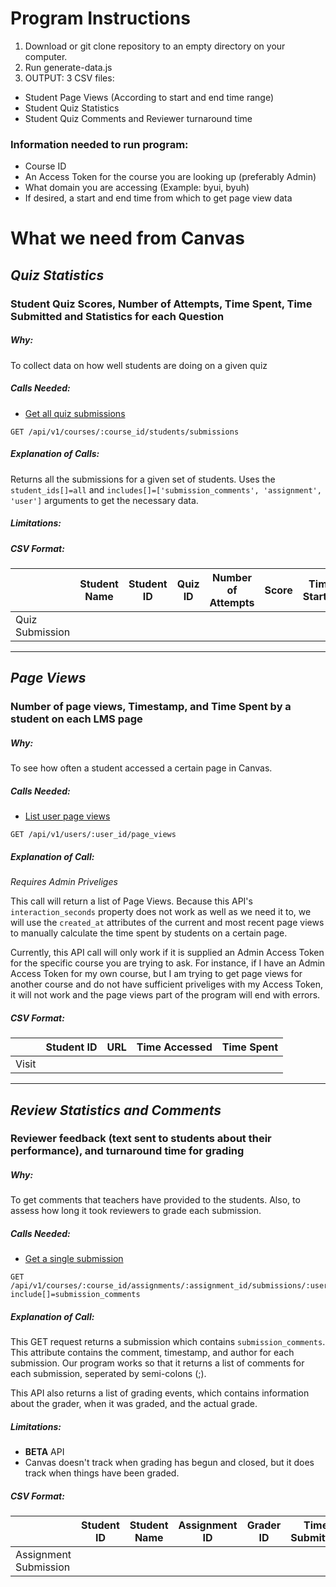 # Program Instructions
1. Download or git clone repository to an empty directory on your computer.
2. Run generate-data.js
3. OUTPUT: 3 CSV files:


- Student Page Views (According to start and end time range)
- Student Quiz Statistics
- Student Quiz Comments and Reviewer turnaround time

### Information needed to run program:
- Course ID
- An Access Token for the course you are looking up (preferably Admin)
- What domain you are accessing (Example: byui, byuh)
- If desired, a start and end time from which to get page view data

# What we need from Canvas

## *Quiz Statistics*

### Student Quiz Scores, Number of Attempts, Time Spent, Time Submitted and Statistics for each Question

##### *Why:* 
To collect data on how well students are doing on a given quiz

##### *Calls Needed:*
- [Get all quiz submissions](https://canvas.instructure.com/doc/api/submissions.html#method.submissions_api.for_students)
```
GET /api/v1/courses/:course_id/students/submissions
```

##### *Explanation of Calls:*
Returns all the submissions for a given set of students.  Uses the `student_ids[]=all` and `includes[]=['submission_comments', 'assignment', 'user']` arguments to get the necessary data.

##### *Limitations:*


##### *CSV Format:*
|  | Student Name | Student ID | Quiz ID | Number of Attempts | Score | Time Started | Time Finished | Time Spent(in seconds) | Statistics for each Question
| - | - | - | - | - | - | - | - | - | - |
| Quiz Submission | | | | | | | | | | |

----


## *Page Views*


### Number of page views, Timestamp, and Time Spent by a student on each LMS page

##### *Why:* 
To see how often a student accessed a certain page in Canvas.

##### *Calls Needed:*

- [List user page views](https://canvas.instructure.com/doc/api/users.html#method.page_views.index)
```
GET /api/v1/users/:user_id/page_views
```

##### *Explanation of Call:*

*Requires Admin Priveliges*

This call will return a list of Page Views. Because this API's `interaction_seconds` property does not work as well as we need it to, we will use the `created_at` attributes of the current and most recent page views to manually calculate the time spent by students on a certain page.

Currently, this API call will only work if it is supplied an Admin Access Token for the specific course you are trying to ask.  For instance, if I have an Admin Access Token for my own course, but I am trying to get page views for another course and do not have sufficient priveliges with my Access Token, it will not work and the page views part of the program will end with errors.

##### *CSV Format:*
|  | Student ID | URL | Time Accessed | Time Spent |
| - | - | - | - | - |
| Visit | | | | | |

---


## *Review Statistics and Comments*


### Reviewer feedback (text sent to students about their performance), and turnaround time for grading

##### *Why:* 
To get comments that teachers have provided to the students.  Also, to assess how long it took reviewers to grade each submission.

##### *Calls Needed:*
- [Get a single submission](https://canvas.instructure.com/doc/api/submissions.html#method.submissions_api.show)
```
GET /api/v1/courses/:course_id/assignments/:assignment_id/submissions/:user_id?include[]=submission_comments
```

##### *Explanation of Call:*
This GET request returns a submission which contains `submission_comments`.  This attribute contains the comment, timestamp, and author for each submission.  Our program works so that it returns a list of comments for each submission, seperated by semi-colons (;).

This API also returns a list of grading events, which contains information about the grader, when it was graded, and the actual grade.

##### *Limitations:*
- **BETA** API
- Canvas doesn't track when grading has begun and closed, but it does track when things have been graded.

##### *CSV Format:*	
|  | Student ID | Student Name | Assignment ID | Grader ID | Time Submitted | Time Graded | Comments | Time Commented | Commenter
| - | - | - | - | - | - | - | - | - | - |
| Assignment Submission | | | | | | | | | | |